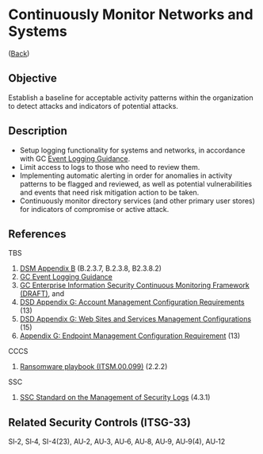 # Continuously Monitor Networks and Systems

([Back](#guidelines))

## Objective

Establish a baseline for acceptable activity patterns within the organization to detect attacks and indicators of potential attacks.

## Description

- Setup logging functionality for systems and networks, in accordance with GC [Event Logging Guidance](https://www.canada.ca/en/government/system/digital-government/online-security-privacy/event-logging-guidance.html).
- Limit access to logs to those who need to review them.
- Implementing automatic alerting in order for anomalies in activity patterns to be flagged and reviewed, as well as potential vulnerabilities and events that need risk mitigation action to be taken.
- Continuously monitor directory services (and other primary user stores) for indicators of compromise or active attack.

## References

TBS

1. [DSM Appendix B](https://www.tbs-sct.gc.ca/pol/doc-eng.aspx?id=32611&section=procedure&p=B#appB) (B.2.3.7, B.2.3.8, B2.3.8.2)
2. [GC Event Logging Guidance](https://www.canada.ca/en/government/system/digital-government/online-security-privacy/event-logging-guidance.html)
3. [GC Enterprise Information Security Continuous Monitoring Framework (DRAFT)](https://www.gcpedia.gc.ca/gcwiki/images/f/f1/GC_Enterprise_Information_Security_Continuous_Monitoring_Concept_Paper.pdf), and
4. [DSD Appendix G: Account Management Configuration Requirements](https://www.gcpedia.gc.ca/gcwiki/images/5/58/Account_Management_Configuration_Requirements_20210517.pdf) (13)
5. [DSD Appendix G: Web Sites and Services Management Configurations](https://www.gcpedia.gc.ca/gcwiki/images/c/ce/11_-_Web_Sites_and_Services_Management_Configuration_Requirements.pdf) (15)
6. [Appendix G: Endpoint Management Configuration Requirement](https://www.gcpedia.gc.ca/gcwiki/images/e/e8/5_-_Endpoint_Management_Configuration_Requirements.pdf) (13)

CCCS

1. [Ransomware playbook (ITSM.00.099)](https://cyber.gc.ca/sites/default/files/2021-12/itsm00099-ransomware-playbook-2021-final3-en.pdf) (2.2.2)

SSC

1. [SSC Standard on the Management of Security Logs](https://service.ssc-spc.gc.ca/en/policies_processes/policies/standard-management-security-log) (4.3.1)

## Related Security Controls (ITSG-33)

SI‑2, SI‑4, SI-4(23), AU‑2, AU‑3, AU‑6, AU‑8, AU‑9, AU‑9(4), AU‑12
